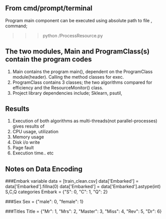 ## From cmd/prompt/terminal
Program main component can be executed using absolute path to file </path>, command;
>>> python </path>/ProcessResource.py

## The two modules, Main and ProgramClass(s) contain the program codes
1. Main contains the program main(), dependent on the ProgramClass module(header). Calling the method classes for exec.
2. ProgramClass contains 3 classes; the two algorithms compared for efficiency and the ResourceMonitor() class.
3. Project library dependencies include; Sklearn, psutil,


## Results
1. Execution of both algorithms as multi-threads(not parallel-processes) gives results of
2. CPU usage, utilization
3. Memory usage
4. Disk i/o write
4. Page fault
5. Execution time.. etc

## Notes on Data Encoding
###Embark variable
data = [train_clean.csv]
data['Embarked'] = data['Embarked'].fillna(0)
data['Embarked'] = data['Embarked'].astype(int)
    S,C,Q categories
Embark = {"S": 0, "C": 1, "Q": 2}

###Sex
Sex = {"male": 0, "female": 1}

###Titles
Title = {"Mr": 1, "Mrs": 2, "Master": 3, "Miss": 4, "Rev": 5, "Dr": 6}

